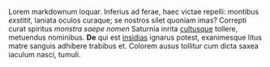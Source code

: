 Lorem markdownum loquar. Inferius ad ferae, haec victae repelli: montibus
*exstitit*, laniata oculos curaque; se nostros silet quoniam imas? Correpti
curat spiritus *monstra saepe nomen* Saturnia inrita
[cultusque](http://www.adire.com/) tollere, metuendus nominibus. **De** qui est
[insidias](http://tigres.com/munera) ignarus potest, exanimesque litus matre
sanguis adhibere trabibus et. Colorem ausus tollitur cum dicta saxea iaculum
nasci, tumuli.